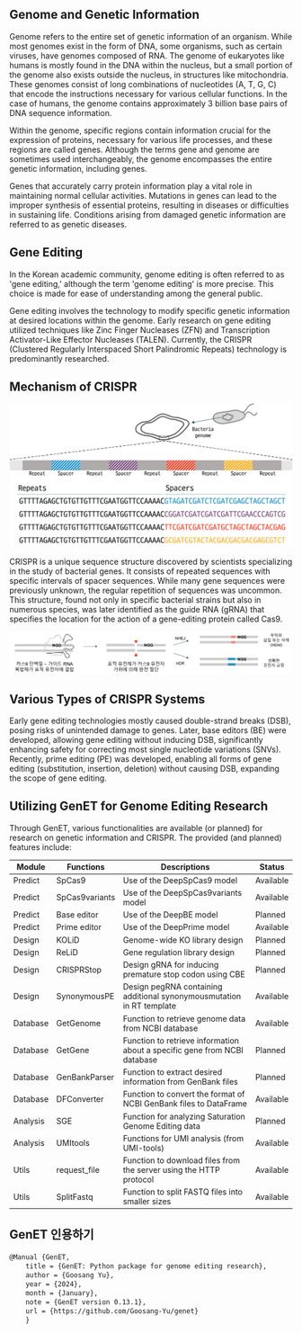 ## Genome and Genetic Information
Genome refers to the entire set of genetic information of an organism. While most genomes exist in the form of DNA, some organisms, such as certain viruses, have genomes composed of RNA. The genome of eukaryotes like humans is mostly found in the DNA within the nucleus, but a small portion of the genome also exists outside the nucleus, in structures like mitochondria. These genomes consist of long combinations of nucleotides (A, T, G, C) that encode the instructions necessary for various cellular functions. In the case of humans, the genome contains approximately 3 billion base pairs of DNA sequence information.

Within the genome, specific regions contain information crucial for the expression of proteins, necessary for various life processes, and these regions are called genes. Although the terms gene and genome are sometimes used interchangeably, the genome encompasses the entire genetic information, including genes.

Genes that accurately carry protein information play a vital role in maintaining normal cellular activities. Mutations in genes can lead to the improper synthesis of essential proteins, resulting in diseases or difficulties in sustaining life. Conditions arising from damaged genetic information are referred to as genetic diseases.

## Gene Editing
In the Korean academic community, genome editing is often referred to as 'gene editing,' although the term 'genome editing' is more precise. This choice is made for ease of understanding among the general public.

Gene editing involves the technology to modify specific genetic information at desired locations within the genome. Early research on gene editing utilized techniques like Zinc Finger Nucleases (ZFN) and Transcription Activator-Like Effector Nucleases (TALEN). Currently, the CRISPR (Clustered Regularly Interspaced Short Palindromic Repeats) technology is predominantly researched.

## Mechanism of CRISPR
![CRISPR_history](assets/contents/en_0_1_1_CRISPR_history.svg)

CRISPR is a unique sequence structure discovered by scientists specializing in the study of bacterial genes. It consists of repeated sequences with specific intervals of spacer sequences. While many gene sequences were previously unknown, the regular repetition of sequences was uncommon. This structure, found not only in specific bacterial strains but also in numerous species, was later identified as the guide RNA (gRNA) that specifies the location for the action of a gene-editing protein called Cas9.

![CRISPR_machanism](assets/contents/ko_0_1_2_CRISPR_machanism.svg)


## Various Types of CRISPR Systems
Early gene editing technologies mostly caused double-strand breaks (DSB), posing risks of unintended damage to genes. Later, base editors (BE) were developed, allowing gene editing without inducing DSB, significantly enhancing safety for correcting most single nucleotide variations (SNVs). Recently, prime editing (PE) was developed, enabling all forms of gene editing (substitution, insertion, deletion) without causing DSB, expanding the scope of gene editing.

## Utilizing GenET for Genome Editing Research
Through GenET, various functionalities are available (or planned) for research on genetic information and CRISPR. The provided (and planned) features include:

| Module   | Functions      | Descriptions                                                          | Status |
| -------- | -------------- | --------------------------------------------------------------------- | ------ |
| Predict  | SpCas9         | Use of the DeepSpCas9 model	                                        | Available   |
| Predict  | SpCas9variants | Use of the DeepSpCas9variants model                                   | Available   |
| Predict  | Base editor    | Use of the DeepBE model                                               | Planned   |
| Predict  | Prime editor   | Use of the DeepPrime model                                            | Available   |
| Design   | KOLiD          | Genome-wide KO library design                                         | Planned   |
| Design   | ReLiD          | Gene regulation library design                                        | Planned   |
| Design   | CRISPRStop     | Design gRNA for inducing premature stop codon using CBE               | Planned   |
| Design   | SynonymousPE   | Design pegRNA containing additional synonymousmutation in RT template | Available   |
| Database | GetGenome      | Function to retrieve genome data from NCBI database                   | Available   |
| Database | GetGene        | Function to retrieve information about a specific gene from NCBI database | Planned   |
| Database | GenBankParser  | Function to extract desired information from GenBank files            | Planned   |
| Database | DFConverter    | Function to convert the format of NCBI GenBank files to DataFrame     | Available   |
| Analysis | SGE            | Function for analyzing Saturation Genome Editing data                 | Planned   |
| Analysis | UMItools       | Functions for UMI analysis (from UMI-tools)                           | Available   |
| Utils    | request_file   | Function to download files from the server using the HTTP protocol    | Available   |
| Utils    | SplitFastq     | Function to split FASTQ files into smaller sizes                      | Available   |


## GenET 인용하기

```
@Manual {GenET, 
    title = {GenET: Python package for genome editing research}, 
    author = {Goosang Yu}, 
    year = {2024}, 
    month = {January}, 
    note = {GenET version 0.13.1}, 
    url = {https://github.com/Goosang-Yu/genet}
    }
```
